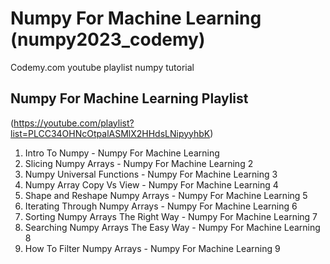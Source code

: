 # Numpy For Machine Learning (numpy2023_codemy)

Codemy.com youtube playlist numpy tutorial

## Numpy For Machine Learning Playlist

(<https://youtube.com/playlist?list=PLCC34OHNcOtpalASMlX2HHdsLNipyyhbK>)

1. Intro To Numpy - Numpy For Machine Learning
2. Slicing Numpy Arrays - Numpy For Machine Learning 2
3. Numpy Universal Functions - Numpy For Machine Learning 3
4. Numpy Array Copy Vs View - Numpy For Machine Learning 4
5. Shape and Reshape Numpy Arrays - Numpy For Machine Learning 5
6. Iterating Through Numpy Arrays - Numpy For Machine Learning 6
7. Sorting Numpy Arrays The Right Way - Numpy For Machine Learning 7
8. Searching Numpy Arrays The Easy Way - Numpy For Machine Learning 8
9. How To Filter Numpy Arrays - Numpy For Machine Learning 9
